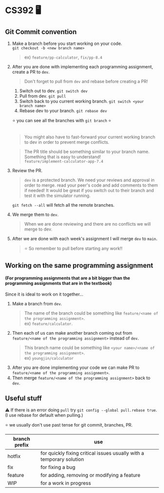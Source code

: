# CS392 🖥️

## Git Commit convention
1. Make a branch before you start working on your code. <br>
``` git checkout -b <new branch name> ```
   > ex) ```feature/pp-calculator```, ```fix/pp-8.4```
2. After you are done with implementing each programming assignment, create a PR to ```dev```.
   > Don't forget to pull from ```dev``` and rebase before creating a PR!<br>
   1. Switch out to dev. ```git switch dev```
   2. Pull from dev. ```git pull```
   3. Switch back to you current working branch. ```git switch <your branch name>```
   4. Rebase dev to your branch. ```git rebase dev```

   ⭐ you can see all the branches with ```git branch``` ⭐ <br><br>
      
   > You might also have to fast-forward your current working branch to dev in order to prevent merge conflicts.
  
   > The PR title should be something similar to your branch name. Something that is easy to understand! <br>
  ```feature/implement-calculator-app-7.4```
   
3. Review the PR.
   > ```dev``` is a protected branch. We need your reviews and approval in order to merge.
   > read your peer's code and add comments to them if needed!
   > It would be great if you switch out to their branch and test it with the simulator running.
   
   ```git fetch --all``` will fetch all the remote branches.<br>
   
4. We merge them to ```dev```.
   > When we are done reviewing and there are no conflicts we will merge to dev.

5. After we are done with each week's assignment I will merge ```dev``` to ```main```.
   > ⭐ So remember to pull before starting any work!!
   

## Working on the same programming assignment

#### (For programming assignments that are a bit bigger than the programming assignments that are in the textbook) <br>
Since it is ideal to work on it together...
1. Make a branch from ```dev```.
   > The name of the branch could be something like ```feature/<name of the programming assignment>```. <br>
   > ex) ```feature/calculator```.
2. Then each of us can make another branch coming out from ```feature/<name of the programming assignment>``` instead of ```dev```.
   > This branch name could be something like ```<your name>/<name of the programming assignment>```. <br>
   > ex) ```youngjin/calculator```
3. After you are done implementing your code we can make PR to ```feature/<name of the programming assignment>```.
4. Then merge ```feature/<name of the programming assignment>``` back to ```dev```.

## Useful stuff
⚠️ If there is an error doing ```pull``` try ```git config --global pull.rebase true```. <br>
(I use rebase for default when pulling.)

⭐ we usually don't use past tense for git commit, branches, PR.
  
|branch prefix| use|
|--|--|
|hotfix|	for quickly fixing critical issues usually with a temporary solution|
|fix|	for fixing a bug|
|feature|	for adding, removing or modifying a feature|
|WIP|	for a work in progress|
